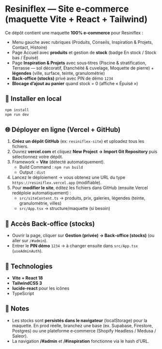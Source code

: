 # Resiniflex — Site e‑commerce (maquette Vite + React + Tailwind)

Ce dépôt contient une maquette **100% e‑commerce** pour Resiniflex :
- Menu gauche avec rubriques (Produits, Conseils, Inspiration & Projets, Contact, Histoire)
- Page Accueil avec **produits** et gestion de **stock** (badge En stock / Stock bas / Épuisé)
- Page **Inspiration & Projets** avec sous‑titres (Piscine & stratification, Terrasse — sol décoratif, Étanchéité & cuvelage, Moquette de pierre) + **légendes** (ville, surface, teinte, granulométrie)
- **Back‑office (stocks)** privé avec PIN de démo `1234`
- **Blocage d’ajout au panier** quand stock = 0 (affiche « Épuisé »)

## 🔧 Installer en local
```bash
npm install
npm run dev
```

## 🌐 Déployer en ligne (Vercel + GitHub)
1. **Créez un dépôt GitHub** (ex: `resiniflex-site`) et uploadez tous les fichiers.
2. Ouvrez **vercel.com** et cliquez **New Project → Import Git Repository** puis sélectionnez votre dépôt.
3. Framework = **Vite** (détecté automatiquement).  
   - Build Command : `npm run build`  
   - Output : `dist`
4. Lancez le déploiement → vous obtenez une URL du type `https://resiniflex.vercel.app` (modifiable).
5. Pour **modifier le site**, éditez les fichiers dans GitHub (ensuite Vercel redéploie automatiquement) :  
   - `src/siteContent.ts` → produits, prix, galeries, légendes (teinte, granulométrie, villes)  
   - `src/App.tsx` → structure/maquette (si besoin)

## 🔐 Accès Back‑office (stocks)
- Ouvrir la page, cliquer sur **Gestion (privée) → Back‑office (stocks)** (ou aller sur `/#admin`).
- Entrer le **PIN démo** `1234` → à changer ensuite dans `src/App.tsx` (`useAdminAuth`).

## 🧱 Technologies
- **Vite + React 18**
- **TailwindCSS 3**
- **lucide-react** pour les icônes
- TypeScript

## 📝 Notes
- Les stocks sont **persistés dans le navigateur** (localStorage) pour la maquette. En prod réelle, branchez une base (ex. Supabase, Firestore, Postgres) ou une plateforme e‑commerce (Shopify Headless / Medusa / Saleor).
- La navigation **/#admin** et **/#inspiration** fonctionne via le hash d’URL.
